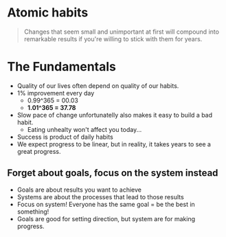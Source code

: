 # Atomic habits

> Changes that seem small and unimportant at first will compound into remarkable results if you're willing to stick with them for years.

# The Fundamentals

- Quality of our lives often depend on quality of our habits.
- 1% improvement every day
  - 0.99^365 = 00.03
  - **1.01^365 = 37.78**
- Slow pace of change unfortunatelly also makes it easy to build a bad habit.
  - Eating unhealty won't affect you today...
- Success is product of daily habits
- We expect progress to be linear, but in reality, it takes years to see a great progress.

## Forget about goals, focus on the system instead

- Goals are about results you want to achieve
- Systems are about the processes that lead to those results
- Focus on system! Everyone has the same goal = be the best in something!
- Goals are good for setting direction, but system are for making progress.

